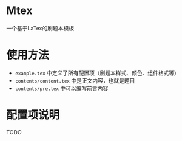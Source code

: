 # Mtex
一个基于LaTex的刷题本模板

# 使用方法
* `example.tex` 中定义了所有配置项（刷题本样式、颜色、组件格式等）
* `contents/content.tex` 中是正文内容，也就是题目
* `contents/pre.tex` 中可以编写前言内容

# 配置项说明
TODO